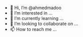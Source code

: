 - 👋 Hi, I’m @ahmedmadoo
- 👀 I’m interested in ...
- 🌱 I’m currently learning ...
- 💞️ I’m looking to collaborate on ...
- 📫 How to reach me ...

<!---
ahmedmadoo/ahmedmadoo is a ✨ special ✨ repository because its `README.md` (this file) appears on your GitHub profile.
You can click the Preview link to take a look at your changes.
--->
